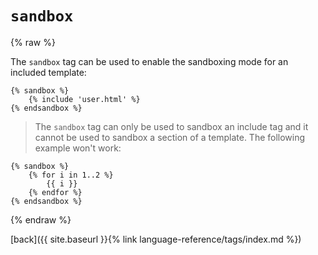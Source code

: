 `sandbox`
=========

{% raw %}

The `sandbox` tag can be used to enable the sandboxing mode for an included template:

````twig
{% sandbox %}
    {% include 'user.html' %}
{% endsandbox %}
````

> The `sandbox` tag can only be used to sandbox an include tag and it cannot be used to sandbox a section of a template. The following example won't work:

````twig
{% sandbox %}
    {% for i in 1..2 %}
        {{ i }}
    {% endfor %}
{% endsandbox %}
````

{% endraw %}

[back]({{ site.baseurl }}{% link language-reference/tags/index.md %})

